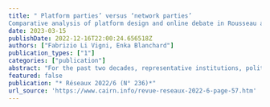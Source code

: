 ```yaml
---
title: " Platform parties’ versus ‘network parties’
Comparative analysis of platform design and online debate in Rousseau and Decidim"
date: 2023-03-15
publishDate: 2022-12-16T22:00:24.656518Z
authors: ["Fabrizio Li Vigni, Enka Blanchard"]
publication_types: ["1"]
categories: ["publication"]
abstract: "For the past two decades, representative institutions, political parties, and social movements have been using internet platforms to increase citizen participation in decision-making. This use of digital tools in participatory processes—whether consultative or co-decisional—has raised questions among sociologists and political scientists. A recent conceptualization distinguished two categories of ‘digital parties’: essentially centralized and consultative ‘platform parties’, and more decentralized and co-decisional ‘network parties’. How is this distinction reflected in platform design and online debates? Based on a comparative analysis of the Rousseau (5 Star Movement, Italy) and Decidim (Barcelona in Common, Spain) platforms, this article shows that the organizational and ideological differences between the two party types are reflected in the platforms’ architecture, and in the ways in which users debate online."
featured: false
publication: "* Réseaux 2022/6 (N° 236)*"
url_source: 'https://www.cairn.info/revue-reseaux-2022-6-page-57.htm'
---
```



